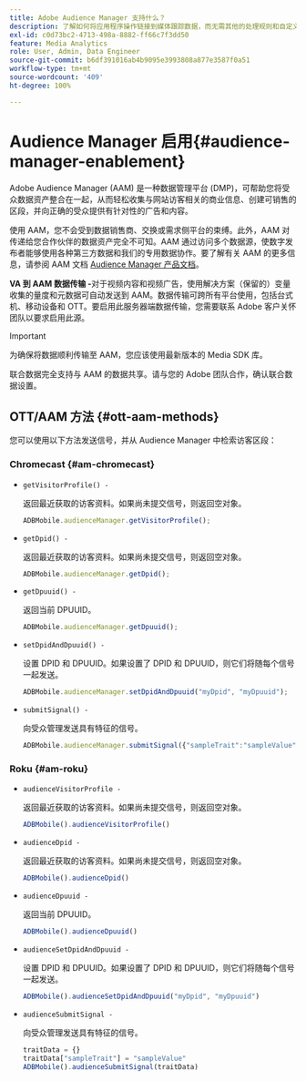 ```yaml
---
title: Adobe Audience Manager 支持什么？
description: 了解如何将应用程序操作链接到媒体跟踪数据，而无需其他的处理规则和自定义变量。
exl-id: c0d73bc2-4713-498a-8882-ff66c7f3dd50
feature: Media Analytics
role: User, Admin, Data Engineer
source-git-commit: b6df391016ab4b9095e3993808a877e3587f0a51
workflow-type: tm+mt
source-wordcount: '409'
ht-degree: 100%

---
```


# Audience Manager 启用{#audience-manager-enablement}

Adobe Audience Manager (AAM) 是一种数据管理平台 (DMP)，可帮助您将受众数据资产整合在一起，从而轻松收集与网站访客相关的商业信息、创建可销售的区段，并向正确的受众提供有针对性的广告和内容。

使用 AAM，您不会受到数据销售商、交换或需求侧平台的束缚。此外，AAM 对传递给您合作伙伴的数据资产完全不可知。AAM 通过访问多个数据源，使数字发布者能够使用各种第三方数据和我们的专用数据协作。要了解有关 AAM 的更多信息，请参阅 AAM 文档 [Audience Manager 产品文档](https://experienceleague.adobe.com/docs/audience-manager/user-guide/aam-home.html)。

**VA 到 AAM 数据传输 -**&#x200B;对于视频内容和视频广告，使用解决方案（保留的）变量收集的量度和元数据可自动发送到 AAM。数据传输可跨所有平台使用，包括台式机、移动设备和 OTT。要启用此服务器端数据传输，您需要联系 Adobe 客户关怀团队以要求启用此源。

>[!IMPORTANT]
>
>为确保将数据顺利传输至 AAM，您应该使用最新版本的 Media SDK 库。

联合数据完全支持与 AAM 的数据共享。请与您的 Adobe 团队合作，确认联合数据设置。

## OTT/AAM 方法 {#ott-aam-methods}

您可以使用以下方法发送信号，并从 Audience Manager 中检索访客区段：

### Chromecast {#am-chromecast}

* `getVisitorProfile() -`

   返回最近获取的访客资料。如果尚未提交信号，则返回空对象。

   ```js
   ADBMobile.audienceManager.getVisitorProfile();
   ```

* `getDpid() -`

   返回最近获取的访客资料。如果尚未提交信号，则返回空对象。

   ```js
   ADBMobile.audienceManager.getDpid();
   ```

* `getDpuuid() -`

   返回当前 DPUUID。

   ```js
   ADBMobile.audienceManager.getDpuuid();
   ```

* `setDpidAndDpuuid() -`

   设置 DPID 和 DPUUID。如果设置了 DPID 和 DPUUID，则它们将随每个信号一起发送。

   ```js
   ADBMobile.audienceManager.setDpidAndDpuuid("myDpid", "myDpuuid");
   ```

* `submitSignal() -`

   向受众管理发送具有特征的信号。

   ```js
   ADBMobile.audienceManager.submitSignal({"sampleTrait":"sampleValue"});
   ```

### Roku {#am-roku}

* `audienceVisitorProfile -`

   返回最近获取的访客资料。如果尚未提交信号，则返回空对象。

   ```js
   ADBMobile().audienceVisitorProfile()
   ```

* `audienceDpid -`

   返回最近获取的访客资料。如果尚未提交信号，则返回空对象。

   ```js
   ADBMobile().audienceDpid()
   ```

* `audienceDpuuid -`

   返回当前 DPUUID。

   ```js
   ADBMobile().audienceDpuuid()
   ```

* `audienceSetDpidAndDpuuid -`

   设置 DPID 和 DPUUID。如果设置了 DPID 和 DPUUID，则它们将随每个信号一起发送。

   ```js
   ADBMobile().audienceSetDpidAndDpuuid("myDpid", "myDpuuid")
   ```

* `audienceSubmitSignal -`

   向受众管理发送具有特征的信号。

   ```js
   traitData = {}
   traitData["sampleTrait"] = "sampleValue"
   ADBMobile().audienceSubmitSignal(traitData)
   ```
